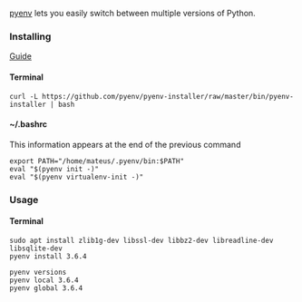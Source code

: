 [pyenv](https://github.com/pyenv/pyenv) lets you easily switch between multiple versions of Python.

### Installing
[Guide](https://github.com/pyenv/pyenv-installer)

#### Terminal
```
curl -L https://github.com/pyenv/pyenv-installer/raw/master/bin/pyenv-installer | bash
```

#### ~/.bashrc
This information appears at the end of the previous command
```
export PATH="/home/mateus/.pyenv/bin:$PATH"
eval "$(pyenv init -)"
eval "$(pyenv virtualenv-init -)"
```

### Usage
#### Terminal
```
sudo apt install zlib1g-dev libssl-dev libbz2-dev libreadline-dev libsqlite-dev
pyenv install 3.6.4

pyenv versions
pyenv local 3.6.4
pyenv global 3.6.4
```


